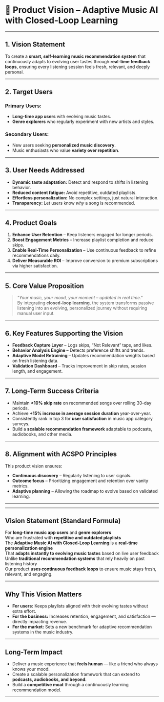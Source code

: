 # 🎯 Product Vision – Adaptive Music AI with Closed-Loop Learning


---

## 1. Vision Statement
To create a **smart, self-learning music recommendation system** that continuously adapts to evolving user tastes through **real-time feedback loops**, ensuring every listening session feels fresh, relevant, and deeply personal.

---

## 2. Target Users
### Primary Users:
- **Long-time app users** with evolving music tastes.
- **Genre explorers** who regularly experiment with new artists and styles.

### Secondary Users:
- New users seeking **personalized music discovery**.
- Music enthusiasts who value **variety over repetition**.

---

## 3. User Needs Addressed
- **Dynamic taste adaptation:** Detect and respond to shifts in listening behavior.
- **Reduced content fatigue:** Avoid repetitive, outdated playlists.
- **Effortless personalization:** No complex settings, just natural interaction.
- **Transparency:** Let users know *why* a song is recommended.

---

## 4. Product Goals
1. **Enhance User Retention** – Keep listeners engaged for longer periods.
2. **Boost Engagement Metrics** – Increase playlist completion and reduce skips.
3. **Enable Real-Time Personalization** – Use continuous feedback to refine recommendations daily.
4. **Deliver Measurable ROI** – Improve conversion to premium subscriptions via higher satisfaction.

---

## 5. Core Value Proposition
> *"Your music, your mood, your moment – updated in real time."*  
By integrating **closed-loop learning**, the system transforms passive listening into an evolving, personalized journey without requiring manual user input.

---

## 6. Key Features Supporting the Vision
- **Feedback Capture Layer** – Logs skips, “Not Relevant” taps, and likes.
- **Behavior Analysis Engine** – Detects preference shifts and trends.
- **Adaptive Model Retraining** – Updates recommendation weights based on fresh listening data.
- **Validation Dashboard** – Tracks improvement in skip rates, session length, and engagement.

---

## 7. Long-Term Success Criteria
- Maintain **<10% skip rate** on recommended songs over rolling 30-day periods.
- Achieve **+15% increase in average session duration** year-over-year.
- Consistently rank in top 3 for **user satisfaction** in music app category surveys.
- Build a **scalable recommendation framework** adaptable to podcasts, audiobooks, and other media.

---

## 8. Alignment with ACSPO Principles
This product vision ensures:
- **Continuous discovery** – Regularly listening to user signals.  
- **Outcome focus** – Prioritizing engagement and retention over vanity metrics.  
- **Adaptive planning** – Allowing the roadmap to evolve based on validated learning.

---

---

## Vision Statement (Standard Formula)

For **long-time music app users** and **genre explorers**  
Who are frustrated with **repetitive and outdated playlists**  
The **Adaptive Music AI with Closed-Loop Learning** is a **real-time personalization engine**  
That **adapts instantly to evolving music tastes** based on live user feedback  
Unlike **traditional recommendation systems** that rely heavily on past listening history  
Our product **uses continuous feedback loops** to ensure music stays fresh, relevant, and engaging.

---

## Why This Vision Matters
- **For users:** Keeps playlists aligned with their evolving tastes without extra effort.  
- **For the business:** Increases retention, engagement, and satisfaction — directly impacting revenue.  
- **For the market:** Sets a new benchmark for adaptive recommendation systems in the music industry.

---

## Long-Term Impact
- Deliver a music experience that **feels human** — like a friend who always knows your mood.  
- Create a scalable personalization framework that can extend to **podcasts, audiobooks, and beyond**.  
- Build a **competitive moat** through a continuously learning recommendation model.

---
